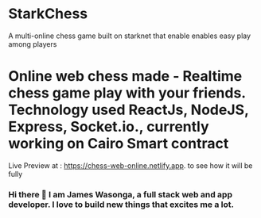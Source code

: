 
# StarkChess
A multi-online chess game built on starknet that enable enables easy play among players

# Online web chess made - Realtime chess game play with your friends. Technology used  ReactJs, NodeJS, Express, Socket.io., currently working on Cairo Smart contract
Live Preview at : https://chess-web-online.netlify.app. to see how it will be fully 


### Hi there 👋 I am James Wasonga, a full stack web and app developer. I love to build new things that excites me a lot.



